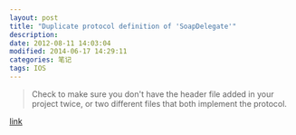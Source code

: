 ```yaml
---
layout: post
title: "Duplicate protocol definition of 'SoapDelegate'"
description: 
date: 2012-08-11 14:03:04
modified: 2014-06-17 14:29:11
categories: 笔记
tags: IOS
---
```


> Check to make sure you don't have the header file added in your project twice, or two different files that both implement the protocol.

[link](http://stackoverflow.com/questions/8138689/warning-duplicate-protocol-definition-of-is-ignored)